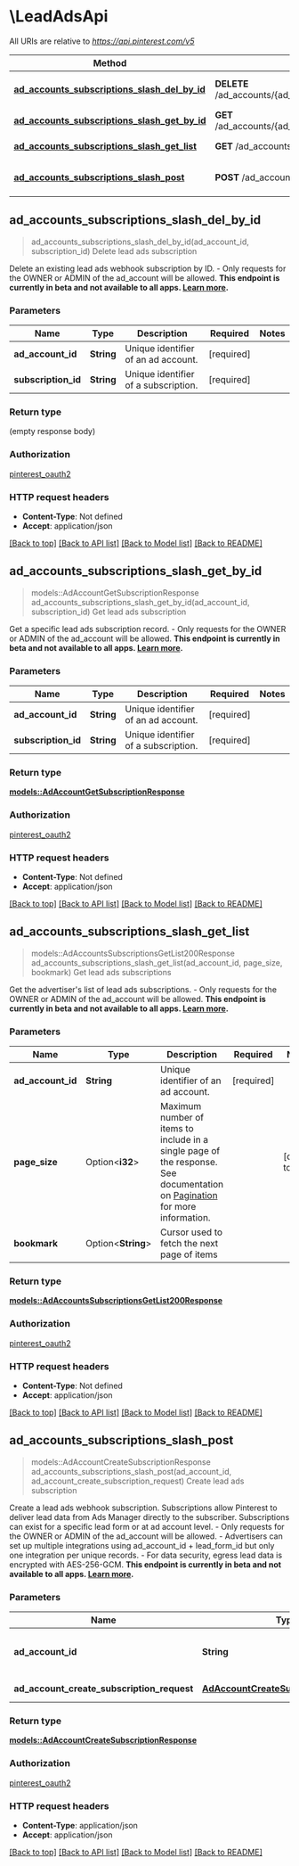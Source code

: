 # \LeadAdsApi

All URIs are relative to *https://api.pinterest.com/v5*

Method | HTTP request | Description
------------- | ------------- | -------------
[**ad_accounts_subscriptions_slash_del_by_id**](LeadAdsApi.md#ad_accounts_subscriptions_slash_del_by_id) | **DELETE** /ad_accounts/{ad_account_id}/leads/subscriptions/{subscription_id} | Delete lead ads subscription
[**ad_accounts_subscriptions_slash_get_by_id**](LeadAdsApi.md#ad_accounts_subscriptions_slash_get_by_id) | **GET** /ad_accounts/{ad_account_id}/leads/subscriptions/{subscription_id} | Get lead ads subscription
[**ad_accounts_subscriptions_slash_get_list**](LeadAdsApi.md#ad_accounts_subscriptions_slash_get_list) | **GET** /ad_accounts/{ad_account_id}/leads/subscriptions | Get lead ads subscriptions
[**ad_accounts_subscriptions_slash_post**](LeadAdsApi.md#ad_accounts_subscriptions_slash_post) | **POST** /ad_accounts/{ad_account_id}/leads/subscriptions | Create lead ads subscription



## ad_accounts_subscriptions_slash_del_by_id

> ad_accounts_subscriptions_slash_del_by_id(ad_account_id, subscription_id)
Delete lead ads subscription

Delete an existing lead ads webhook subscription by ID. - Only requests for the OWNER or ADMIN of the ad_account will be allowed.  <strong>This endpoint is currently in beta and not available to all apps. <a href='/docs/getting-started/beta-and-advanced-access/'>Learn more</a>.</strong>

### Parameters


Name | Type | Description  | Required | Notes
------------- | ------------- | ------------- | ------------- | -------------
**ad_account_id** | **String** | Unique identifier of an ad account. | [required] |
**subscription_id** | **String** | Unique identifier of a subscription. | [required] |

### Return type

 (empty response body)

### Authorization

[pinterest_oauth2](../README.md#pinterest_oauth2)

### HTTP request headers

- **Content-Type**: Not defined
- **Accept**: application/json

[[Back to top]](#) [[Back to API list]](../README.md#documentation-for-api-endpoints) [[Back to Model list]](../README.md#documentation-for-models) [[Back to README]](../README.md)


## ad_accounts_subscriptions_slash_get_by_id

> models::AdAccountGetSubscriptionResponse ad_accounts_subscriptions_slash_get_by_id(ad_account_id, subscription_id)
Get lead ads subscription

Get a specific lead ads subscription record. - Only requests for the OWNER or ADMIN of the ad_account will be allowed.  <strong>This endpoint is currently in beta and not available to all apps. <a href='/docs/getting-started/beta-and-advanced-access/'>Learn more</a>.</strong>

### Parameters


Name | Type | Description  | Required | Notes
------------- | ------------- | ------------- | ------------- | -------------
**ad_account_id** | **String** | Unique identifier of an ad account. | [required] |
**subscription_id** | **String** | Unique identifier of a subscription. | [required] |

### Return type

[**models::AdAccountGetSubscriptionResponse**](AdAccountGetSubscriptionResponse.md)

### Authorization

[pinterest_oauth2](../README.md#pinterest_oauth2)

### HTTP request headers

- **Content-Type**: Not defined
- **Accept**: application/json

[[Back to top]](#) [[Back to API list]](../README.md#documentation-for-api-endpoints) [[Back to Model list]](../README.md#documentation-for-models) [[Back to README]](../README.md)


## ad_accounts_subscriptions_slash_get_list

> models::AdAccountsSubscriptionsGetList200Response ad_accounts_subscriptions_slash_get_list(ad_account_id, page_size, bookmark)
Get lead ads subscriptions

Get the advertiser's list of lead ads subscriptions. - Only requests for the OWNER or ADMIN of the ad_account will be allowed.  <strong>This endpoint is currently in beta and not available to all apps. <a href='/docs/getting-started/beta-and-advanced-access/'>Learn more</a>.</strong>

### Parameters


Name | Type | Description  | Required | Notes
------------- | ------------- | ------------- | ------------- | -------------
**ad_account_id** | **String** | Unique identifier of an ad account. | [required] |
**page_size** | Option<**i32**> | Maximum number of items to include in a single page of the response. See documentation on <a href='/docs/reference/pagination/'>Pagination</a> for more information. |  |[default to 25]
**bookmark** | Option<**String**> | Cursor used to fetch the next page of items |  |

### Return type

[**models::AdAccountsSubscriptionsGetList200Response**](ad_accounts_subscriptions_get_list_200_response.md)

### Authorization

[pinterest_oauth2](../README.md#pinterest_oauth2)

### HTTP request headers

- **Content-Type**: Not defined
- **Accept**: application/json

[[Back to top]](#) [[Back to API list]](../README.md#documentation-for-api-endpoints) [[Back to Model list]](../README.md#documentation-for-models) [[Back to README]](../README.md)


## ad_accounts_subscriptions_slash_post

> models::AdAccountCreateSubscriptionResponse ad_accounts_subscriptions_slash_post(ad_account_id, ad_account_create_subscription_request)
Create lead ads subscription

Create a lead ads webhook subscription. Subscriptions allow Pinterest to deliver lead data from Ads Manager directly to the subscriber. Subscriptions can exist for a specific lead form or at ad account level. - Only requests for the OWNER or ADMIN of the ad_account will be allowed. - Advertisers can set up multiple integrations using ad_account_id + lead_form_id but only one integration per unique records. - For data security, egress lead data is encrypted with AES-256-GCM.  <strong>This endpoint is currently in beta and not available to all apps. <a href='/docs/getting-started/beta-and-advanced-access/'>Learn more</a>.</strong>

### Parameters


Name | Type | Description  | Required | Notes
------------- | ------------- | ------------- | ------------- | -------------
**ad_account_id** | **String** | Unique identifier of an ad account. | [required] |
**ad_account_create_subscription_request** | [**AdAccountCreateSubscriptionRequest**](AdAccountCreateSubscriptionRequest.md) | Subscription to create. | [required] |

### Return type

[**models::AdAccountCreateSubscriptionResponse**](AdAccountCreateSubscriptionResponse.md)

### Authorization

[pinterest_oauth2](../README.md#pinterest_oauth2)

### HTTP request headers

- **Content-Type**: application/json
- **Accept**: application/json

[[Back to top]](#) [[Back to API list]](../README.md#documentation-for-api-endpoints) [[Back to Model list]](../README.md#documentation-for-models) [[Back to README]](../README.md)


